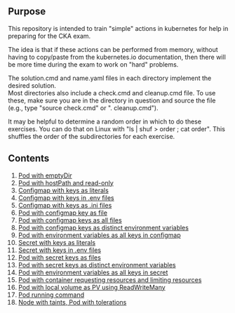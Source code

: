 ## Purpose
This repository is intended to train "simple" actions in kubernetes for help in preparing for the CKA exam.  

The idea is that if these actions can be performed from memory, without having to copy/paste from the kubernetes.io documentation, then there will be more time during the exam to work on "hard" problems.

The solution.cmd and name.yaml files in each directory implement the desired solution.  
Most directories also include a check.cmd and cleanup.cmd file.
To use these, make sure you are in the directory in question and source the file (e.g., type "source check.cmd" or ". cleanup.cmd").

It may be helpful to determine a random order in which to do these exercises.  You can do that on Linux with "ls | shuf > order ; cat order".  This shuffles the order of the subdirectories for each exercise.
## Contents

1. [Pod with emptyDir](01.pod-emptydir/01.md)
2. [Pod with hostPath and read-only](02.pod-hostpath/02.md)
3. [Configmap with keys as literals](03.configmap-literal/03.md)
4. [Configmap with keys in .env files](04.configmap-env/04.md)
5. [Configmap with keys as .ini files](05.configmap-ini/05.md)
6. [Pod with configmap key as file](06.pod-configmap-key-file/06.md)
7. [Pod with configmap keys as all files](07.pod-configmap-allfiles/07.md)
8. [Pod with configmap keys as distinct environment variables](08.pod-configmap-distinct-env/08.md)
9. [Pod with environment variables as all keys in configmap](09.pod-configmap-all-env/09.md)
10. [Secret with keys as literals](10.secret-literal/10.md)
11. [Secret with keys in .env files](11.secret-env/11.md)
12. [Pod with secret keys as files](12.pod-secret-keys-files/12.md)
13. [Pod with secret keys as distinct environment variables](13.pod-secret-distinct-env/13.md)
14. [Pod with environment variables as all keys in secret](14.pod-secret-all-env/14.md)
15. [Pod with container requesting resources and limiting resources](15.pod-resources/15.md)
16. [Pod with local volume as PV using ReadWriteMany](16.pod-pvc/16.md)
17. [Pod running command](17.pod-command/17.md)
18. [Node with taints, Pod with tolerations](18.pod-tolerations/18.md)
    

